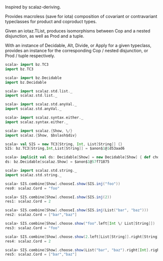Inspired by scalaz-deriving.

Provides macroless (save for iota) composition of covariant or contravariant
typeclasses for product and coproduct types.

Given an iotaz.TList, produces isomorphisms between Cop and a nested disjunction,
as well as Prod and a tuple.

With an instance of Decidable, Alt, Divide, or Apply for a given typeclass,
provides an instance for the corresponding Cop / nested disjunction, or Prod / tuple
respectively.

```scala
scala> import bz.TC3
import bz.TC3

scala> import bz.Decidable
import bz.Decidable

scala> import scalaz.std.list._
import scalaz.std.list._

scala> import scalaz.std.anyVal._
import scalaz.std.anyVal._

scala> import scalaz.syntax.either._
import scalaz.syntax.either._

scala> import scalaz.{Show, \/}
import scalaz.{Show, $bslash$div}

scala> val SIS = new TC3[String, Int, List[String]] {}
SIS: bz.TC3[String,Int,List[String]] = $anon$1@1d53aad6

scala> implicit val ds: Decidable[Show] = new Decidable[Show] { def choose2[Z, A1, A2](a1: => Show[A1], a2: =>Show[A2])(f: Z => (A1 \/ A2)): Show[Z] = Show.show[Z]((z: Z) => f(z).fold(a1.show(_), a2.show(_))) }
ds: bz.Decidable[scalaz.Show] = $anon$1@57f71875

scala> import scalaz.std.string._
import scalaz.std.string._

scala> SIS.combine[Show].chooseI.show(SIS.inj("foo"))
res0: scalaz.Cord = "foo"

scala> SIS.combine[Show].chooseI.show(SIS.inj(2))
res1: scalaz.Cord = 2

scala> SIS.combine[Show].chooseI.show(SIS.inj(List("bar", "baz")))
res2: scalaz.Cord = ["bar","baz"]

scala> SIS.combine[Show].choose.show("foo".left[Int \/ List[String]])
res3: scalaz.Cord = "foo"

scala> SIS.combine[Show].choose.show(2.left[List[String]].right[String])
res4: scalaz.Cord = 2

scala> SIS.combine[Show].choose.show(List("bar", "baz").right[Int].right[String])
res5: scalaz.Cord = ["bar","baz"]
```
